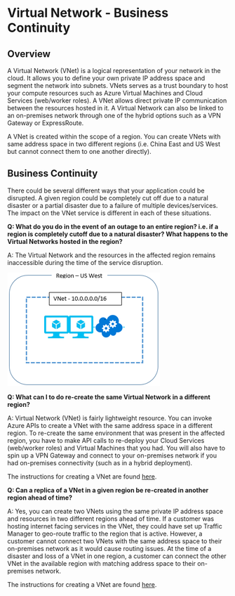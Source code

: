 <properties
    pageTitle="What to do in the event of an Azure service disruption impacting Azure Virtual Networks | Azure"
    description="Learn what to do in the event of an Azure service disruption impacting Azure Virtual Networks."
    services="virtual-network"
    documentationcenter=""
    author="NarayanAnnamalai"
    manager="jefco"
    editor="" />
<tags
    ms.assetid="ad260ab9-d873-43b3-8896-f9a1db9858a5"
    ms.service="virtual-network"
    ms.workload="virtual-network"
    ms.tgt_pltfrm="na"
    ms.devlang="na"
    ms.topic="article"
    ms.date="05/16/2016"
    wacn.date=""
    ms.author="narayan;aglick" />

# Virtual Network - Business Continuity
## Overview
A Virtual Network (VNet) is a logical representation of your network in the cloud. It allows you to define your own private IP address space and segment the network into subnets. VNets serves as a trust boundary to host your compute resources such as Azure Virtual Machines and Cloud Services (web/worker roles). A VNet allows direct private IP communication between the resources hosted in it. A Virtual Network can also be linked to an on-premises network through one of the hybrid options such as a VPN Gateway or ExpressRoute.

A VNet is created within the scope of a region. You can create VNets with same address space in two different regions (i.e. China East and US West but cannot connect them to one another directly). 

## Business Continuity
There could be several different ways that your application could be disrupted. A given region could be completely cut off due to a natural disaster or a partial disaster due to a failure of multiple devices/services. The impact on the VNet service is different in each of these situations.

**Q: What do you do in the event of an outage to an entire region? i.e. if a region is completely cutoff due to a natural disaster? What happens to the Virtual Networks hosted in the region?**

A: The Virtual Network and the resources in the affected region remains inaccessible during the time of the service disruption.

![Simple Virtual Network Diagram](./media/virtual-network-disaster-recovery-guidance/vnet.png)

**Q: What can I to do re-create the same Virtual Network in a different region?**

A: Virtual Network (VNet) is fairly lightweight resource. You can invoke Azure APIs to create a VNet with the same address space in a different region. To re-create the same environment that was present in the affected region, you have to make API calls to re-deploy your Cloud Services (web/worker roles) and Virtual Machines that you had. You will also have to spin up a VPN Gateway and connect to your on-premises network if you had on-premises connectivity (such as in a hybrid deployment).

The instructions for creating a VNet are found [here](/documentation/articles/virtual-networks-create-vnet-arm-pportal/). 

**Q: Can a replica of a VNet in a given region be re-created in another region ahead of time?**

A: Yes, you can create two VNets using the same private IP address space and resources in two different regions ahead of time. If a customer was hosting internet facing services in the VNet, they could have set up Traffic Manager to geo-route traffic to the region that is active. However, a customer cannot connect two VNets with the same address space to their on-premises network as it would cause routing issues. At the time of a disaster and loss of a VNet in one region, a customer can connect the other VNet in the available region with matching address space to their on-premises network.

The instructions for creating a VNet are found [here](/documentation/articles/virtual-networks-create-vnet-arm-pportal/).
